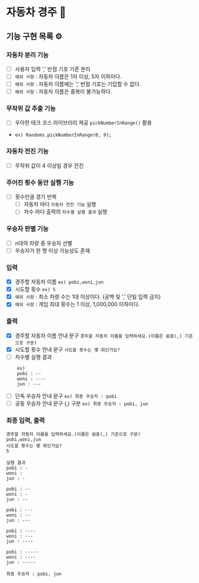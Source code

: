 # 자동차 경주 🚗

## 기능 구현 목록 ⚙️

### 자동차 분리 기능
- [ ] 사용자 입력 ',' 반점 기호 기준 분리
- [ ] `예외 사항` : 자동차 이름은 1자 이상, 5자 이하이다.
- [ ] `예외 사항` : 자동차 이름에는 ',' 반점 기호는 기입할 수 없다.
- [ ] `예외 사항` : 자동차 이름은 중복이 불가능하다.

### 무작위 값 추출 기능
- [ ] 우아한 테크 코스 라이브러리 제공 `pickNumberInRange()` 활용
- `ex) Randoms.pickNumberInRange(0, 9);`

### 자동차 전진 기능
- [ ] 무작위 값이 4 이상일 경우 전진

### 주어진 횟수 동안 실행 기능
- [ ] 횟수만큼 경기 반복
    - [ ] 자동차 마다 `자동차 전진 기능` 실행
    - [ ] 차수 마다 출력의 `차수별 실행 결과` 실행

### 우승자 판별 기능
- [ ] n대의 차량 중 우승자 선별
- [ ] 우승자가 한 명 이상 가능성도 존재

### 입력
- [x] 경주할 자동차 이름 `ex) pobi,woni,jun`
- [x] 시도할 횟수 `ex) 5`
- [x] `예외 사항` : 최소 차량 수는 1대 이상이다. (공백 및 ',' 단일 입력 금지)
- [x] `예외 사항` : 게임 최대 횟수는 1 이상, 1,000,000 이하이다.

### 출력
- [x] 경주할 자동차 이름 안내 문구 `경주할 자동차 이름을 입력하세요.(이름은 쉼표(,) 기준으로 구분)`
- [x] 시도할 횟수 안내 문구 `시도할 횟수는 몇 회인가요?`
- [ ] 차수별 실행 결과
```
    ex)
    pobi : --
    woni : ----
    jun : ---
```
- [ ] 단독 우승자 안내 문구 `ex) 최종 우승자 : pobi`
- [ ] 공동 우승자 안내 문구 (,) 구분 `ex) 최종 우승자 : pobi, jun`

### 최종 입력, 출력
```
경주할 자동차 이름을 입력하세요.(이름은 쉼표(,) 기준으로 구분)
pobi,woni,jun
시도할 횟수는 몇 회인가요?
5

실행 결과
pobi : -
woni : 
jun : -

pobi : --
woni : -
jun : --

pobi : ---
woni : --
jun : ---

pobi : ----
woni : ---
jun : ----

pobi : -----
woni : ----
jun : -----

최종 우승자 : pobi, jun
```